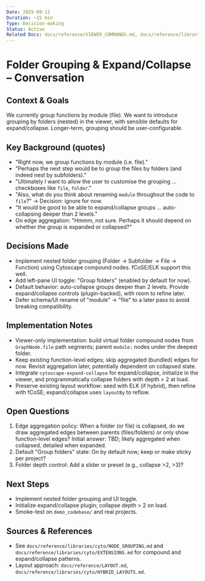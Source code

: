 ```yaml
---
Date: 2025-09-11
Duration: ~15 min
Type: Decision-making
Status: Active
Related Docs: docs/reference/VIEWER_COMMANDS.md, docs/reference/libraries/cyto/NODE_GROUPING.md, docs/reference/LAYOUT.md
---
```


# Folder Grouping & Expand/Collapse – Conversation

## Context & Goals
We currently group functions by module (file). We want to introduce grouping by folders (nested) in the viewer, with sensible defaults for expand/collapse. Longer-term, grouping should be user-configurable.

## Key Background (quotes)
- "Right now, we group functions by module (i.e. file)."
- "Perhaps the next step would be to group the files by folders (and indeed nest by subfolders)."
- "Ultimately I want to allow the user to customise the grouping … checkboxes like `file`, `folder`."
- "Also, what do you think about renaming `module` throughout the code to `file`?" → Decision: ignore for now.
- "It would be good to be able to expand/collapse groups … auto-collapsing deeper than 2 levels."
- On edge aggregation: "Hmmm, not sure. Perhaps it should depend on whether the group is expanded or collapsed?"

## Decisions Made
- Implement nested folder grouping (Folder → Subfolder → File → Function) using Cytoscape compound nodes. fCoSE/ELK support this well.
- Add left-pane UI toggle: "Group folders" (enabled by default for now).
- Default behavior: auto-collapse groups deeper than 2 levels. Provide expand/collapse controls (plugin-backed), with room to refine later.
- Defer schema/UI rename of "module" → "file" to a later pass to avoid breaking compatibility.

## Implementation Notes
- Viewer-only implementation: build virtual folder compound nodes from `GraphNode.file` path segments; parent `module:` nodes under the deepest folder.
- Keep existing function-level edges; skip aggregated (bundled) edges for now. Revisit aggregation later, potentially dependent on collapsed state.
- Integrate `cytoscape-expand-collapse` for expand/collapse, initialize in the viewer, and programmatically collapse folders with depth > 2 at load.
- Preserve existing layout workflow: seed with ELK (if hybrid), then refine with fCoSE; expand/collapse uses `layoutBy` to reflow.

## Open Questions
1. Edge aggregation policy: When a folder (or file) is collapsed, do we draw aggregated edges between parents (files/folders) or only show function-level edges? Initial answer: TBD; likely aggregated when collapsed, detailed when expanded.
2. Default "Group folders" state: On by default now; keep or make sticky per project?
3. Folder depth control: Add a slider or preset (e.g., collapse >2, >3)?

## Next Steps
- Implement nested folder grouping and UI toggle.
- Initialize expand/collapse plugin; collapse depth > 2 on load.
- Smoke-test on `demo_codebase/` and real projects.

## Sources & References
- See `docs/reference/libraries/cyto/NODE_GROUPING.md` and `docs/reference/libraries/cyto/EXTENSIONS.md` for compound and expand/collapse patterns.
- Layout approach: `docs/reference/LAYOUT.md`, `docs/reference/libraries/cyto/HYBRID_LAYOUTS.md`.


